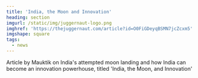 ```yaml
---
title: 'India, the Moon and Innovation'
heading: section
imgurl: /static/img/juggernaut-logo.png
imghref: 'https://thejuggernaut.com/article?id=O0FiGDeyqBSMN7jcZcxm5'
imgshape: square
tags:
  - news
---
```

Article by Mauktik on India's attempted moon landing and how India can become an innovation powerhouse, titled 'India, the Moon, and Innovation'
